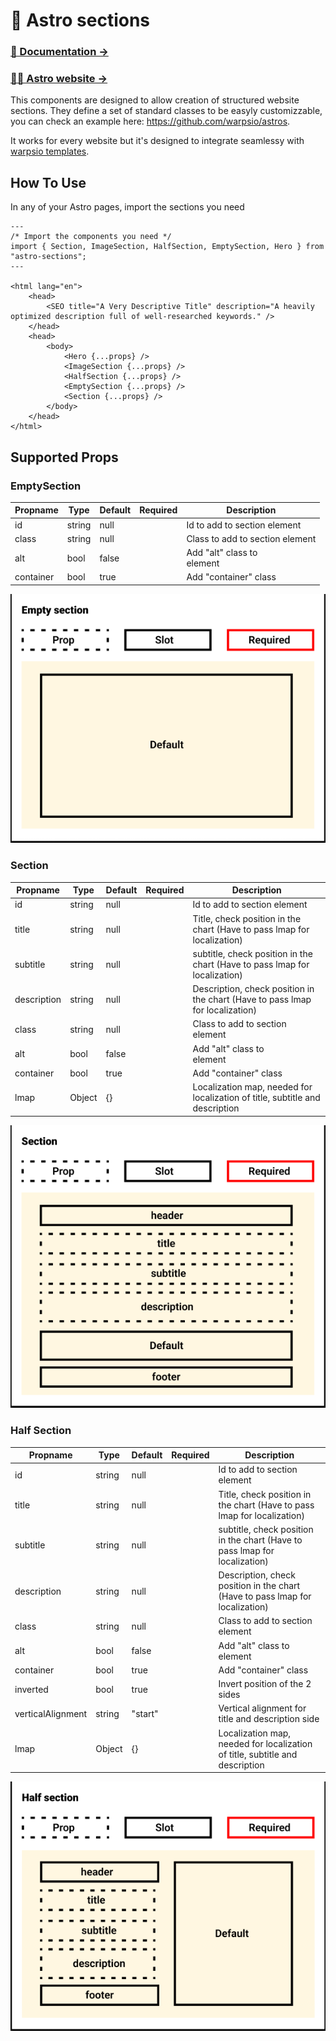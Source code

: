 # 🚀 Astro sections

### [📘 Documentation →](https://astros.warps.it/documentation)

### [🧑‍🚀 Astro website →](https://astro.build/)

This components are designed to allow creation of structured website sections. They define a set of standard classes to be easyly customizzable, you can check an example here: https://github.com/warpsio/astros.

It works for every website but it's designed to integrate seamlessy with [warpsio templates](https://github.com/warpsio).

## How To Use

In any of your Astro pages, import the sections you need

```astro
---
/* Import the components you need */
import { Section, ImageSection, HalfSection, EmptySection, Hero } from "astro-sections";
---

<html lang="en">
	<head>
		<SEO title="A Very Descriptive Title" description="A heavily optimized description full of well-researched keywords." />
	</head>
	<head>
		<body>
			<Hero {...props} />
			<ImageSection {...props} />
			<HalfSection {...props} />
			<EmptySection {...props} />
			<Section {...props} />
		</body>
	</head>
</html>
```

## Supported Props

### EmptySection

| Propname  | Type   | Default | Required | Description                          |
| --------- | ------ | ------- | -------- | ------------------------------------ |
| id        | string | null    |          | Id to add to section element         |
| class     | string | null    |          | Class to add to section element      |
| alt       | bool   | false   |          | Add "alt" class to <section> element |
| container | bool   | true    |          | Add "container" class                |

![](.github/assets/2022-02-19-17-42-20.png)

### Section

| Propname    | Type   | Default | Required | Description                                                                   |
| ----------- | ------ | ------- | -------- | ----------------------------------------------------------------------------- |
| id          | string | null    |          | Id to add to section element                                                  |
| title       | string | null    |          | Title, check position in the chart (Have to pass lmap for localization)       |
| subtitle    | string | null    |          | subtitle, check position in the chart (Have to pass lmap for localization)    |
| description | string | null    |          | Description, check position in the chart (Have to pass lmap for localization) |
| class       | string | null    |          | Class to add to section element                                               |
| alt         | bool   | false   |          | Add "alt" class to <section> element                                          |
| container   | bool   | true    |          | Add "container" class                                                         |
| lmap        | Object | {}      |          | Localization map, needed for localization of title, subtitle and description  |

![](.github/assets/2022-02-19-17-43-49.png)

### Half Section

| Propname          | Type   | Default | Required | Description                                                                   |
| ----------------- | ------ | ------- | -------- | ----------------------------------------------------------------------------- |
| id                | string | null    |          | Id to add to section element                                                  |
| title             | string | null    |          | Title, check position in the chart (Have to pass lmap for localization)       |
| subtitle          | string | null    |          | subtitle, check position in the chart (Have to pass lmap for localization)    |
| description       | string | null    |          | Description, check position in the chart (Have to pass lmap for localization) |
| class             | string | null    |          | Class to add to section element                                               |
| alt               | bool   | false   |          | Add "alt" class to <section> element                                          |
| container         | bool   | true    |          | Add "container" class                                                         |
| inverted          | bool   | true    |          | Invert position of the 2 sides                                                |
| verticalAlignment | string | "start" |          | Vertical alignment for title and description side                             |
| lmap              | Object | {}      |          | Localization map, needed for localization of title, subtitle and description  |

![](.github/assets/2022-02-19-17-46-18.png)
